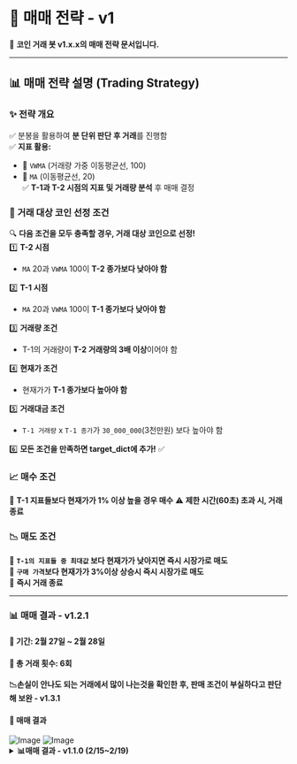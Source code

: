 # 🚀 매매 전략 - v1
📌 **코인 거래 봇 v1.x.x의 매매 전략 문서입니다.**

---

## 📊 **매매 전략 설명 (Trading Strategy)**
### ✨ **전략 개요**
✅ 분봉을 활용하여 **분 단위 판단 후 거래**를 진행함  
✅ **지표 활용:**  
   - 📌 `VWMA` (거래량 가중 이동평균선, 100)  
   - 📌 `MA` (이동평균선, 20)  
✅ **T-1과 T-2 시점의 지표 및 거래량 분석** 후 매매 결정

### 🎯 **거래 대상 코인 선정 조건**
🔍 **다음 조건을 모두 충족할 경우, 거래 대상 코인으로 선정!**  
1️⃣ **T-2 시점**  
   - `MA` 20과 `VWMA` 100이 **T-2 종가보다 낮아야 함**

2️⃣ **T-1 시점**  
   - `MA` 20과 `VWMA` 100이 **T-1 종가보다 낮아야 함**  

3️⃣ **거래량 조건**  
   - T-1의 거래량이 **T-2 거래량의 3배 이상**이어야 함


4️⃣ **현재가 조건**  
   - 현재가가 **T-1 종가보다 높아야 함**


5️⃣ **거래대금 조건**
   - `T-1 거래량` x `T-1 종가`가 `30_000_000`(3천만원) 보다 높아야 함

6️⃣ **모든 조건을 만족하면 target_dict에 추가!** ✅  

### 📈 **매수 조건**
🚀 **T-1 지표들보다 현재가가 1% 이상 높을 경우 매수**
⚠️ **제한 시간(60초) 초과 시, 거래 종료**

### 📉 **매도 조건**
🔻 **`T-1의 지표들 중 최대값` 보다 현재가가 낮아지면 즉시 시장가로 매도**<br>
🔻 **`구매 가격`보다 현재가가 3%이상 상승시 즉시 시장가로 매도**<br>
🔻 **즉시 거래 종료**

---
### 📊 **매매 결과 - v1.2.1**
#### 📅 기간: 2월 27일 ~ 2월 28일
#### 📌 총 거래 횟수: 6회
**📉손실이 안나도 되는 거래에서 많이 나는것을 확인한 후, 판매 조건이 부실하다고 판단해 보완 - v1.3.1**

#### 📸 매매 결과

<img alt="Image" src="https://github.com/user-attachments/assets/fbb3a934-14f2-4187-aba4-66be58f59ac0" />

<img alt="Image" src=" https://github.com/user-attachments/assets/905a54a1-e4ec-4fe3-8694-cedbbc8b439c"/>



<details>
  <summary><b>📊매매 결과 - v1.1.0 (2/15~2/19)</b></summary>
  <p><strong>📅 기간:</strong> 2월 15일 ~ 2월 19일</p>
  <p><strong>📌 총 거래 횟수:</strong> 300회</p>
  <h3>📉 손실과 이익 퍼센테이지는 비슷했으나, 손실 횟수가 이익 횟수보다 많았음</h3>
  <p>📌 전략 수정 혹은 추가 조건 보완이 필요하다고 판단됨</p>
  <h3>📸 매매 결과 그래프</h3><br>
  <img alt="Image" src="https://github.com/user-attachments/assets/2ad5ceb9-4dd9-4395-9d3b-94c9ffa423f9" />
  <img alt="Image" src="https://github.com/user-attachments/assets/6461ff72-c750-45af-8276-69262a84743f" />
  <img alt="Image" src="https://github.com/user-attachments/assets/6b951d87-bc24-4f43-bec2-fd22c647f2f9" />
</details>

